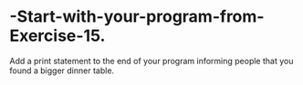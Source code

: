 # -Start-with-your-program-from-Exercise-15.
Add a print statement to the end of your program informing people that you found a bigger dinner table.
